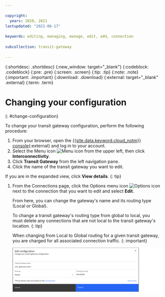 ```yaml
---

copyright:
  years: 2020, 2021
lastupdated: "2021-06-17"

keywords: editing, managing, manage, edit, add, connection

subcollection: transit-gateway

---
```


{:shortdesc: .shortdesc}
{:new_window: target="_blank"}
{:codeblock: .codeblock}
{:pre: .pre}
{:screen: .screen}
{:tip: .tip}
{:note: .note}
{:important: .important}
{:download: .download}
{:external: target="_blank" .external}
{:term: .term}

# Changing your configuration
{: #change-configuration}

To change your transit gateway configuration, perform the following procedure:

1. From your browser, open the [{{site.data.keyword.cloud_notm}} console](https://cloud.ibm.com){:external} and log in to your account.
1. Select the Menu icon ![Menu icon](../../icons/icon_hamburger.svg) from the upper left, then click **Interconnectivity**.
1. Click **Transit Gateway** from the left navigation pane.
1. Click the name of the transit gateway you want to edit.

  If you are in the expanded view, click **View details**.
  {: tip}

1. From the Connections page, click the Options menu icon ![Options icon](../../icons/actions-icon-vertical.svg) next to the connection that you want to edit and select **Edit**.

   From here, you can change the gateway's name and its routing type (Local or Global).

   To change a transit gateway's routing type from global to local, you must delete any connections that are not local to the transit gateway's location.
{: tip}

   When changing from Local to Global routing for a given transit gateway, you are charged for all associated connection traffic.
{: important}

   ![Editing your configuration](images/editConnection.png "Editing your configuration")
